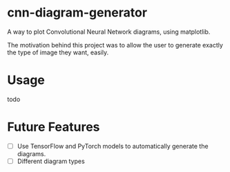 # cnn-diagram-generator
A way to plot Convolutional Neural Network diagrams, using matplotlib. 

The motivation behind this project was to allow the user to generate exactly the type of image they want, easily.

# Usage
todo

# Future Features
- [ ] Use TensorFlow and PyTorch models to automatically generate the diagrams.
- [ ] Different diagram types
